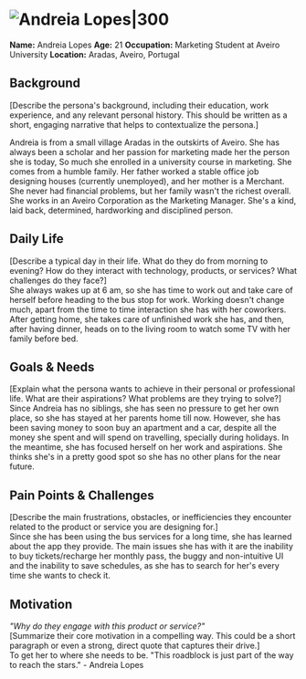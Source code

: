 # ![Andreia Lopes|300](personas/persona2.jpg)  
**Name:** Andreia Lopes
**Age:** 21
**Occupation:** Marketing Student at Aveiro University
**Location:** Aradas, Aveiro, Portugal

## Background  
[Describe the persona's background, including their education, work experience, and any relevant personal history. This should be written as a short, engaging narrative that helps to contextualize the persona.] 

Andreia is from a small village Aradas in the outskirts of Aveiro. She has always been a scholar and her passion for marketing made her the person she is today,  So much she enrolled in a university course in marketing. She comes from a humble family. Her father worked a stable office job designing houses (currently unemployed), and her mother is a Merchant. She never had financial problems, but her family wasn't the richest overall. She works in an Aveiro Corporation as the Marketing Manager. She's a kind, laid back, determined, hardworking and disciplined person.
## Daily Life  
[Describe a typical day in their life. What do they do from morning to evening? How do they interact with technology, products, or services? What challenges do they face?]  
She always wakes up at 6 am, so she has time to work out and take care of  herself before heading to the bus stop for work. Working doesn't change much, apart from the time to time interaction she has with her coworkers. After getting home, she takes care of unfinished work she has, and then, after having dinner, heads on to the living room to watch some TV with her family before bed.

## Goals & Needs  
[Explain what the persona wants to achieve in their personal or professional life. What are their aspirations? What problems are they trying to solve?]  
Since Andreia has no siblings, she has seen no pressure to get her own place, so she has stayed at her parents home till now. However, she has been saving money to soon buy an apartment and a car, despite all the money she spent and will spend on travelling, specially during holidays. In the meantime, she has focused herself on her work and aspirations. She thinks she's in a pretty good spot so she has no other plans for the near future.

## Pain Points & Challenges  
[Describe the main frustrations, obstacles, or inefficiencies they encounter related to the product or service you are designing for.]  
Since she has been using the bus services for a long time, she has learned about the app they provide. The main issues she has with it are the inability to buy tickets/recharge her monthly pass, the buggy and non-intuitive UI and the inability to save schedules, as she has to search for her's every time she wants to check it.

## Motivation  
*"Why do they engage with this product or service?"*  
[Summarize their core motivation in a compelling way. This could be a short paragraph or even a strong, direct quote that captures their drive.]  
To get her to where she needs to be. 
"This roadblock is just part of the way to reach the stars." - Andreia Lopes
